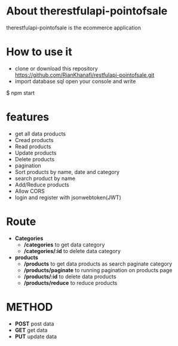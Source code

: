 
# About therestfulapi-pointofsale
therestfulapi-pointofsale is the ecommerce application

# How to use it
- clone or download this repository https://github.com/RianKhanafi/restfulapi-pointofsale.git
- import database sql
  open your console and write 
  
$ npm start 

# features
- get all data products
- Cread products
- Read products
- Update products
- Delete products
- pagination
- Sort products by name, date and category
- search product by name
- Add/Reduce products
- Allow CORS
- login and register with jsonwebtoken(JWT)

# Route
- **Categories** 
  - **/categories** to get data category 
  - **/categories/:id**  to delete data category 
- **products** 
  - **/products**  to get data products as search paginate category 
  - **/products/paginate** to running pagination on products page
  - **/products/:id** to delete data products
  - **/products/reduce** to reduce products
  
# METHOD
 - **POST** post data
 - **GET** get data
 - **PUT** update data
  
  
